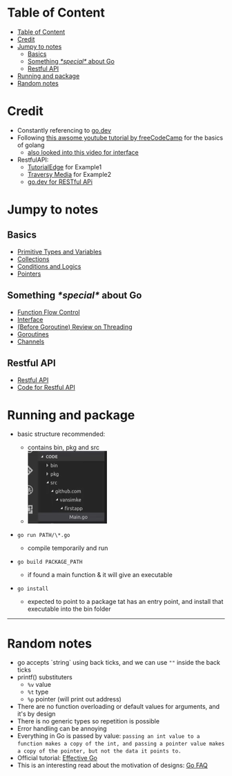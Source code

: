 # Table of Content

- [Table of Content](#table-of-content)
- [Credit](#credit)
- [Jumpy to notes](#jumpy-to-notes)
  - [Basics](#basics)
  - [Something _\*special\*_ about Go](#something-special-about-go)
  - [Restful API](#restful-api)
- [Running and package](#running-and-package)
- [Random notes](#random-notes)

# Credit

- Constantly referencing to [go.dev](https://go.dev/)
- Following [this awsome youtube tutorial by freeCodeCamp](https://www.youtube.com/watch?v=YS4e4q9oBaU&t=4752s) for the basics of golang
  - [also looked into this video for interface](https://www.youtube.com/watch?v=gfoVLXQ5ujM)
- RestfulAPI:
  - [TutorialEdge](https://www.youtube.com/watch?v=W5b64DXeP0o&t=270s) for Example1
  - [Traversy Media](https://www.youtube.com/watch?v=SonwZ6MF5BE) for Example2
  - [go.dev for RESTful APi](https://go.dev/doc/tutorial/web-service-gin)

# Jumpy to notes

## Basics

- [Primitive Types and Variables](./Basic-part1-primitive-types-and-var.md)
- [Collections](./Basic-part2-collections.md)
- [Conditions and Logics](./Basic-part3-conditional-and-logical.md)
- [Pointers](./Basic-part4-pointers.md)

## Something _\*special\*_ about Go

- [Function Flow Control](./Function-Control.md)
- [Interface](./Interface.md)
- [(Before Goroutine) Review on Threading](./Threading.md)
- [Goroutines](./Goroutines.md)
- [Channels](./Channels.md)

## Restful API

- [Restful API](./RestfulApi.md)
- [Code for Restful API](./RestfulApi_code/main.go)

# Running and package

- basic structure recommended:

  - contains bin, pkg and src
  - ![basicProjectStructure](imgs/basicProjectStructure1.PNG)

- `go run PATH/\*.go`
  - compile temporarily and run
- `go build PACKAGE_PATH`
  - if found a main function & it will give an executable
- `go install`
  - expected to point to a package tat has an entry point, and install that executable into the bin folder

---

# Random notes

- go accepts \`string\` using back ticks, and we can use `""` inside the back ticks
- printf() substituters
  - `%v` value
  - `%t` type
  - `%p` pointer (will print out address)
- There are no function overloading or default values for arguments, and it's by design
- There is no generic types so repetition is possible
- Error handling can be annoying
- Everything in Go is passed by value: `passing an int value to a function makes a copy of the int, and passing a pointer value makes a copy of the pointer, but not the data it points to.`
- Official tutorial: [Effective Go](https://go.dev/doc/effective_go)
- This is an interesting read about the motivation of designs: [Go FAQ](https://go.dev/doc/faq)
